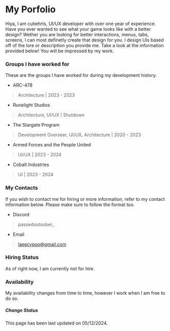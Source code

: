 # My Porfolio

Hiya, I am cutiehrts, UI/UX developer with over one year of experience.
Have you ever wanted to see what your game looks like with a better design? Wether you are looking for better interactions, menus, tabs, screens, I can most definetly create that design for you. I design UIs based off of the lore or description you provide me. Take a look at the information provided below! You will be impressed by my work.

### Groups I have worked for
These are the groups I have worked for during my development history.

* ARC-478
> Architecture | 2023 - 2023

* Runelight Studios
> Architecture, UI/UX | Shutdown

* The Stargate Program
> Development Overseer, UI/UX, Architecture | 2020 - 2023

* Armed Forces and the People United
> UI/UX | 2023 - 2024

* Cobalt Industries
> UI | 2023 - 2024



### My Contacts
If you wish to contact me for hiring or more information, refer to my contact information below. Please make sure to follow the format too.

* Discord
> passedoutsober_

* Email
> laeecypoo@gmail.com

### Hiring Status
As of right now, I am currently not for hire.

### Availability
My availability changes from time to time, however I work when I am free to do so.

##### Change Status
This page has been last updated on 05/12/2024.
